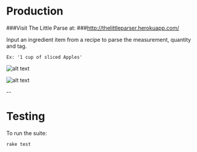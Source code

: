 # Production

###Visit The Little Parse at:
###http://thelittleparser.herokuapp.com/

Input an ingredient item from a recipe to parse the measurement, quantity and tag.

```
Ex: '1 cup of sliced Apples'
```

![alt text](https://github.com/rrgayhart/littleparser/blob/master/app/assets/images/step1.png?raw=true, "STEP1")

![alt text](https://github.com/rrgayhart/littleparser/blob/master/presentation/step2.png?raw=true, "STEP2")

--
# Testing

To run the suite:

```sh
rake test
```
